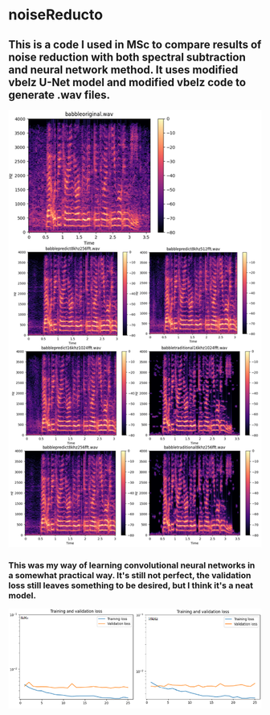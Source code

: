 # noiseReducto
## This is a code I used in MSc to compare results of noise reduction with both spectral subtraction and neural network method. It uses modified vbelz U-Net model and modified vbelz code to generate .wav files.

![Screenshot of babble speech comparison.](/Images/babbleexample.png)

### This was my way of learning convolutional neural networks in a somewhat practical way. It's still not perfect, the validation loss still leaves something to be desired, but I think it's a neat model.

![Screenshot of 8kHz learning curve](/Images/learningcurve.png)
